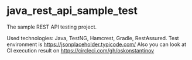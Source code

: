 # java_rest_api_sample_test
The sample REST API testing project.

Used technologies: Java, TestNG, Hamcrest, Gradle, RestAssured. Test environment is https://jsonplaceholder.typicode.com/ Also you can look at CI execution result on https://circleci.com/gh/oskonstantinov
